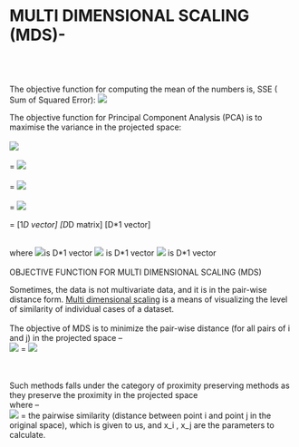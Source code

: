 # MULTI DIMENSIONAL SCALING (MDS)- 
<br>

<br>
<br>
The objective function for computing the mean of the numbers is, SSE ( Sum of Squared Error):

<img src="https://render.githubusercontent.com/render/math?math=J\left(m\right)=\sum_{i=1}^{N}\left(m-x_i\right)^2">

The objective function for Principal Component Analysis (PCA) is to maximise the variance in the projected space:
<br><br>
<img src="https://render.githubusercontent.com/render/math?math=J\left(\bar{\omega}\right)"> 
<br><br>
= <img src="https://render.githubusercontent.com/render/math?math=\ \frac{1}{N}\sum_{n=1}^{N}\left(\bar{\omega}.x^{\left(n\right)}\ -\ \bar{\omega}{.\mu}_o\right)^2"> 
<br><br>
= <img src="https://render.githubusercontent.com/render/math?math=\ \frac{1}{N}\sum_{n=1}^{N}{{{{\bar{\omega}}^T(x}^{\left(n\right)}\ -\ \mu_o)(x}^{\left(n\right)}\ -\ \mu_o)}^T\bar{\omega}">
<br><br>
= <img src="https://render.githubusercontent.com/render/math?math={\bar{\omega}}^T\ [\ \frac{1}{N}\sum_{n=1}^{N}{{{(x}^{\left(n\right)}\ -\ \mu_o)(x}^{\left(n\right)}\ -\ \mu_o)}^T]{\omega}">

= [1*D vector]	         [D*D matrix] 	 [D*1 vector]	

<br>
where
<img src="https://render.githubusercontent.com/render/math?math=\bar{\omega}">is D*1 vector
<img src="https://render.githubusercontent.com/render/math?math=x_i"> is D*1 vector
<img src="https://render.githubusercontent.com/render/math?math={.\mu}_o"> is D*1 vector

<br>
<br>
OBJECTIVE FUNCTION FOR MULTI DIMENSIONAL SCALING (MDS)

Sometimes, the data is not multivariate data, and it is in the pair-wise distance form. [Multi dimensional scaling](https://en.wikipedia.org/wiki/Multidimensional_scaling) is a means of visualizing the level of similarity of individual cases of a dataset.
<mds1>
<br>
<br>
The objective of MDS is to minimize the pair-wise distance (for all pairs of i and j) in the projected space –
<br>
<img src="https://render.githubusercontent.com/render/math?math=\sum_{i<j}\left(d_{ij}-\delta_{ij}\right)^2"> 
= <img src="https://render.githubusercontent.com/render/math?math=\sum_{i<j}\left(d_{ij}-||x_i-x_j||\right)^2"> 
 

<br><br>
Such methods falls under the category of proximity preserving methods as they preserve the proximity in the projected space 
<br>
where –
<br>
<img src="https://render.githubusercontent.com/render/math?math=d_{ij}">  = the pairwise similarity (distance between point i and point j in the original space), which is given to us, and x_i , x_j are the parameters to calculate.

